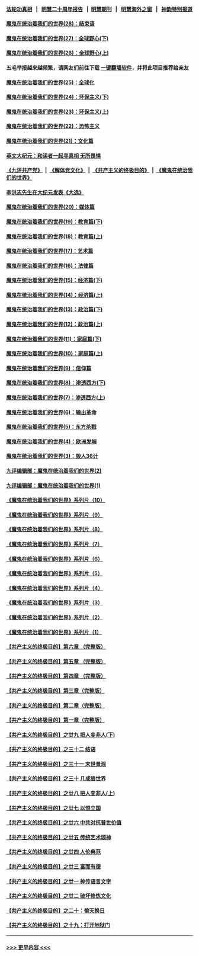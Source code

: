 #### [法轮功真相](https://github.com/gfw-breaker/truth/blob/master/README.md?t=0) &nbsp;&nbsp;|&nbsp;&nbsp; [明慧二十周年报告](https://github.com/gfw-breaker/mh-reports/blob/master/README.md?t=0) &nbsp;&nbsp;|&nbsp;&nbsp;[明慧期刊](https://github.com/gfw-breaker/mh-qikan) &nbsp;&nbsp;|&nbsp;&nbsp; [明慧海外之窗](https://github.com/gfw-breaker/mh-news/blob/master/README.md?t=0) &nbsp;&nbsp;|&nbsp;&nbsp; [神韵特别报道](https://github.com/gfw-breaker/mh-news/blob/master/shenyun.md?t=0)
#### [魔鬼在统治着我们的世界(28)：结束语](../pages/nsc422/n10936246.md?t=07201351) 
#### [魔鬼在统治着我们的世界(27)：全球野心(下)](../pages/nsc422/n10928319.md?t=07201351) 
#### [魔鬼在统治着我们的世界(26)：全球野心(上)](../pages/nsc422/n10900318.md?t=07201351) 
#### 五毛举报越来越频繁，请网友们前往下载 [一键翻墙软件](https://github.com/gfw-breaker/ssr-accounts)，并将此项目推荐给亲友
#### [魔鬼在统治着我们的世界(25)：全球化](../pages/nsc422/n10788205.md?t=07201351) 
#### [魔鬼在统治着我们的世界(24)：环保主义(下)](../pages/nsc422/n10695307.md?t=07201351) 
#### [魔鬼在统治着我们的世界(23)：环保主义(上)](../pages/nsc422/n10688613.md?t=07201351) 
#### [魔鬼在统治着我们的世界(22)：恐怖主义](../pages/nsc422/n10614727.md?t=07201351) 
#### [魔鬼在统治着我们的世界(21)：文化篇](../pages/nsc422/n10597706.md?t=07201351) 
#### [英文大纪元：和读者一起寻真相 无所畏惧](../pages/nsc422/n12542027.md?t=07201351) 
#### [《九评共产党》](https://github.com/begood0513/9ping.md/blob/master/README.md) &nbsp;|&nbsp; [《解体党文化》](../../../../jtdwh.md/blob/master/README.md)  &nbsp;|&nbsp; [《共产主义的终极目的》](../../../../gczydzjmd.md/blob/master/README.md) &nbsp;|&nbsp; [《魔鬼在统治我们的世界》](../../../../mgztzwmdsj.md/blob/master/README.md) 
#### [李洪志先生在大纪元发表《大选》](../pages/nsc422/n12534746.md?t=07201351) 
#### [魔鬼在统治着我们的世界(20)：媒体篇](../pages/nsc422/n10586579.md?t=07201351) 
#### [魔鬼在统治着我们的世界(19)：教育篇(下)](../pages/nsc422/n10564808.md?t=07201351) 
#### [魔鬼在统治着我们的世界(18)：教育篇(上)](../pages/nsc422/n10526970.md?t=07201351) 
#### [魔鬼在统治着我们的世界(17)：艺术篇](../pages/nsc422/n10499093.md?t=07201351) 
#### [魔鬼在统治着我们的世界(16)：法律篇](../pages/nsc422/n10485969.md?t=07201351) 
#### [魔鬼在统治着我们的世界(15)：经济篇(下)](../pages/nsc422/n10469975.md?t=07201351) 
#### [魔鬼在统治着我们的世界(14)：经济篇(上)](../pages/nsc422/n10457370.md?t=07201351) 
#### [魔鬼在统治着我们的世界(13)：政治篇(下)](../pages/nsc422/n10448270.md?t=07201351) 
#### [魔鬼在统治着我们的世界(12)：政治篇(上)](../pages/nsc422/n10444576.md?t=07201351) 
#### [魔鬼在统治着我们的世界(11)：家庭篇(下)](../pages/nsc422/n10440961.md?t=07201351) 
#### [魔鬼在统治着我们的世界(10)：家庭篇(上)](../pages/nsc422/n10435448.md?t=07201351) 
#### [魔鬼在统治着我们的世界(9)：信仰篇](../pages/nsc422/n10432159.md?t=07201351) 
#### [魔鬼在统治着我们的世界(8)：渗透西方(下)](../pages/nsc422/n10429603.md?t=07201351) 
#### [魔鬼在统治着我们的世界(7)：渗透西方(上)](../pages/nsc422/n10426013.md?t=07201351) 
#### [魔鬼在统治着我们的世界(6)：输出革命](../pages/nsc422/n10421536.md?t=07201351) 
#### [魔鬼在统治着我们的世界(5)：东方杀戮](../pages/nsc422/n10417707.md?t=07201351) 
#### [魔鬼在统治着我们的世界(4)：欧洲发端](../pages/nsc422/n10414890.md?t=07201351) 
#### [魔鬼在统治着我们的世界(3)：毁人36计](../pages/nsc422/n10411583.md?t=07201351) 
#### [九评编辑部：魔鬼在统治着我们的世界(2)](../pages/nsc422/n10410036.md?t=07201351) 
#### [九评编辑部：魔鬼在统治着我们的世界(1)](../pages/nsc422/n10406825.md?t=07201351) 
#### [《魔鬼在统治着我们的世界》系列片（10）](../pages/nsc422/n12292670.md?t=07201351) 
#### [《魔鬼在统治着我们的世界》系列片（9）](../pages/nsc422/n12290859.md?t=07201351) 
#### [《魔鬼在统治着我们的世界》系列片（8）](../pages/nsc422/n12287445.md?t=07201351) 
#### [《魔鬼在统治着我们的世界》系列片（7）](../pages/nsc422/n12283425.md?t=07201351) 
#### [《魔鬼在统治着我们的世界》系列片（6）](../pages/nsc422/n12282314.md?t=07201351) 
#### [《魔鬼在统治着我们的世界》系列片（5）](../pages/nsc422/n12281419.md?t=07201351) 
#### [《魔鬼在统治着我们的世界》系列片（4）](../pages/nsc422/n12274024.md?t=07201351) 
#### [《魔鬼在统治着我们的世界》系列片（3）](../pages/nsc422/n12271322.md?t=07201351) 
#### [《魔鬼在统治着我们的世界》系列片（2）](../pages/nsc422/n12269049.md?t=07201351) 
#### [《魔鬼在统治着我们的世界》系列片（1）](../pages/nsc422/n12267575.md?t=07201351) 
#### [【共产主义的终极目的】第六章 （完整版）](../pages/nsc422/n11428913.md?t=07201351) 
#### [【共产主义的终极目的】第五章 （完整版）](../pages/nsc422/n11428912.md?t=07201351) 
#### [【共产主义的终极目的】第四章 （完整版）](../pages/nsc422/n11428907.md?t=07201351) 
#### [【共产主义的终极目的】第三章（完整版）](../pages/nsc422/n11428848.md?t=07201351) 
#### [【共产主义的终极目的】第二章（完整版）](../pages/nsc422/n11428831.md?t=07201351) 
#### [【共产主义的终极目的】第一章（完整版）](../pages/nsc422/n11417651.md?t=07201351) 
#### [【共产主义的终极目的】之廿九 把人变非人(下)](../pages/nsc422/n11344140.md?t=07201351) 
#### [【共产主义的终极目的】之三十二 结语](../pages/nsc422/n11360535.md?t=07201351) 
#### [【共产主义的终极目的】之三十一 末世景观](../pages/nsc422/n11351129.md?t=07201351) 
#### [【共产主义的终极目的】之三十 几成狼世界](../pages/nsc422/n11348280.md?t=07201351) 
#### [【共产主义的终极目的】之廿八 把人变非人(上)](../pages/nsc422/n11340492.md?t=07201351) 
#### [【共产主义的终极目的】之廿七 以恨立国](../pages/nsc422/n11336944.md?t=07201351) 
#### [【共产主义的终极目的】之廿六 中共对抗普世价值](../pages/nsc422/n11324785.md?t=07201351) 
#### [【共产主义的终极目的】之廿五 传统艺术颂神](../pages/nsc422/n11296396.md?t=07201351) 
#### [【共产主义的终极目的】之廿四 人伦典范](../pages/nsc422/n11296397.md?t=07201351) 
#### [【共产主义的终极目的】之廿三 富而有德](../pages/nsc422/n11283598.md?t=07201351) 
#### [【共产主义的终极目的】之廿一 神传语言文字](../pages/nsc422/n11263265.md?t=07201351) 
#### [【共产主义的终极目的】之廿二 破坏修炼文化](../pages/nsc422/n11245728.md?t=07201351) 
#### [【共产主义的终极目的】之二十：偷天换日](../pages/nsc422/n11238846.md?t=07201351) 
#### [【共产主义的终极目的】之十九：打开地狱门](../pages/nsc422/n11206376.md?t=07201351) 

----
#### [ >>> 更早内容 <<< ](../indexes/nsc422-earlier.md)
